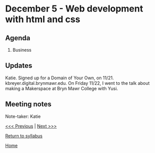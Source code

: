 # December 5 - Web development with html and css

## Agenda
1. Business

## Updates

Katie. Signed up for a Domain of Your Own, on 11/21. kbreyer.digital.brynmawr.edu. On Friday 11/22, I went to the talk about making a Makerspace at Bryn Mawr College with Yusi.

## Meeting notes
Note-taker: Katie

[<<< Previous](/sessions/11-21-disciplines.md) | [Next >>>]()

[Return to syllabus](/syllabus.md)

[Home](/README.md)

